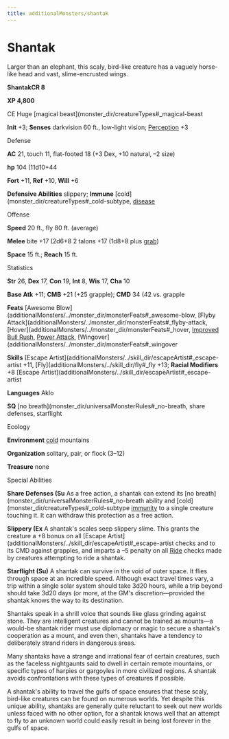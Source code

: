 ```yaml
---
title: additionalMonsters/shantak
---
```

# Shantak

Larger than an elephant, this scaly, bird-like creature has a vaguely horse-like head and vast, slime-encrusted wings.

**ShantakCR 8**

**XP 4,800**

CE Huge [magical beast](monster_dir/creatureTypes#_magical-beast

**Init** +3; **Senses** darkvision 60 ft., low-light vision; [Perception](additionalMonsters/../skill_dir/perception#_perception) +3

Defense

**AC** 21, touch 11, flat-footed 18 (+3 Dex, +10 natural, –2 size)

**hp** 104 (11d10+44

**Fort** +11, **Ref** +10, **Will** +6

**Defensive Abilities** slippery; **Immune** [cold](monster_dir/creatureTypes#_cold-subtype, [disease](monster_dir/universalMonsterRules#_disease-(ex-or-su))

Offense

**Speed** 20 ft., fly 80 ft. (average)

**Melee** bite +17 (2d6+8 2 talons +17 (1d8+8 plus [grab](monster_dir/universalMonsterRules#_grab))

**Space** 15 ft.; **Reach** 15 ft.

Statistics

**Str** 26, **Dex** 17, **Con** 19, **Int** 8, **Wis** 17, **Cha** 10

**Base Atk** +11; **CMB** +21 (+25 grapple); **CMD** 34 (42 vs. grapple

**Feats** [Awesome Blow](additionalMonsters/../monster_dir/monsterFeats#_awesome-blow, [Flyby Attack](additionalMonsters/../monster_dir/monsterFeats#_flyby-attack, [Hover](additionalMonsters/../monster_dir/monsterFeats#_hover, [Improved Bull Rush](additionalMonsters/../feats#_improved-bull-rush), [Power Attack](additionalMonsters/../feats#_power-attack), [Wingover](additionalMonsters/../monster_dir/monsterFeats#_wingover

**Skills** [Escape Artist](additionalMonsters/../skill_dir/escapeArtist#_escape-artist +11, [Fly](additionalMonsters/../skill_dir/fly#_fly +13; **Racial Modifiers** +8 [Escape Artist](additionalMonsters/../skill_dir/escapeArtist#_escape-artist

**Languages** Aklo

**SQ** [no breath](monster_dir/universalMonsterRules#_no-breath, share defenses, starflight

Ecology

**Environment** [cold](monster_dir/creatureTypes#_cold-subtype) mountains

**Organization** solitary, pair, or flock (3–12)

**Treasure** none

Special Abilities

**Share Defenses (Su** As a free action, a shantak can extend its [no breath](monster_dir/universalMonsterRules#_no-breath ability and [cold](monster_dir/creatureTypes#_cold-subtype [immunity](monster_dir/universalMonsterRules#_immunity-(ex-or-su)) to a single creature touching it. It can withdraw this protection as a free action.

**Slippery (Ex** A shantak's scales seep slippery slime. This grants the creature a +8 bonus on all [Escape Artist](additionalMonsters/../skill_dir/escapeArtist#_escape-artist checks and to its CMD against grapples, and imparts a –5 penalty on all [Ride](additionalMonsters/../skill_dir/ride#_ride) checks made by creatures attempting to ride a shantak.

**Starflight (Su)** A shantak can survive in the void of outer space. It flies through space at an incredible speed. Although exact travel times vary, a trip within a single solar system should take 3d20 hours, while a trip beyond should take 3d20 days (or more, at the GM's discretion—provided the shantak knows the way to its destination.

Shantaks speak in a shrill voice that sounds like glass grinding against stone. They are intelligent creatures and cannot be trained as mounts—a would-be shantak rider must use diplomacy or magic to secure a shantak's cooperation as a mount, and even then, shantaks have a tendency to deliberately strand riders in dangerous areas.

Many shantaks have a strange and irrational fear of certain creatures, such as the faceless nightgaunts said to dwell in certain remote mountains, or specific types of harpies or gargoyles in more civilized regions. A shantak avoids confrontations with these types of creatures if possible.

A shantak's ability to travel the gulfs of space ensures that these scaly, bird-like creatures can be found on numerous worlds. Yet despite this unique ability, shantaks are generally quite reluctant to seek out new worlds unless faced with no other option, for a shantak knows well that an attempt to fly to an unknown world could easily result in being lost forever in the gulfs of space.


